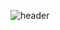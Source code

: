 ![header](https://capsule-render.vercel.app/api?type=Waving&color=timeGradient&section=header&text=다함께찬찬찬!&fontSize=30px)
